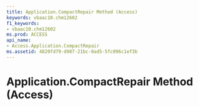 ```yaml
---
title: Application.CompactRepair Method (Access)
keywords: vbaac10.chm12602
f1_keywords:
- vbaac10.chm12602
ms.prod: ACCESS
api_name:
- Access.Application.CompactRepair
ms.assetid: 4820fd79-d907-21bc-0ad5-5fc096c1ef3b
---
```



# Application.CompactRepair Method (Access)

